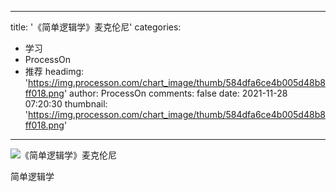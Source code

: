 
---
title: '《简单逻辑学》麦克伦尼'
categories: 
 - 学习
 - ProcessOn
 - 推荐
headimg: 'https://img.processon.com/chart_image/thumb/584dfa6ce4b005d48b8ff018.png'
author: ProcessOn
comments: false
date: 2021-11-28 07:20:30
thumbnail: 'https://img.processon.com/chart_image/thumb/584dfa6ce4b005d48b8ff018.png'
---

<div>   
<img class="thumb" alt="《简单逻辑学》麦克伦尼" src="https://img.processon.com/chart_image/thumb/584dfa6ce4b005d48b8ff018.png" referrerpolicy="no-referrer">
<p>简单逻辑学</p>  
</div>
            